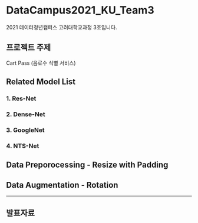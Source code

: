 # DataCampus2021_KU_Team3
2021 데이터청년캠퍼스 고려대학교과정 3조입니다.
  
  
## 프로젝트 주제
Cart Pass (음료수 식별 서비스) 

## Related Model List
### 1. Res-Net
### 2. Dense-Net
### 3. GoogleNet
### 4. NTS-Net  
  
## Data Preporocessing - Resize with Padding  
## Data Augmentation - Rotation
---

## 발표자료


